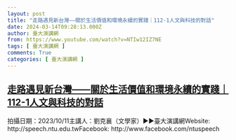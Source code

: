 ```yaml
---
layout: post
title: "走路遇見新台灣——關於生活價值和環境永續的實踐｜112-1人文與科技的對話"
date: 2024-03-14T09:28:13.000Z
author: 臺大演講網
from: https://www.youtube.com/watch?v=NTIw12IZ7NE
tags: [ 臺大演講網 ]
comments: True
categories: [ 臺大演講網 ]
---
```

<!--1710408493000-->
[走路遇見新台灣——關於生活價值和環境永續的實踐｜112-1人文與科技的對話](https://www.youtube.com/watch?v=NTIw12IZ7NE)
------

<div>
拍攝日期：2023/10/11主講人：劉克襄（文學家）►►臺大演講網Website: http://speech.ntu.edu.twFacebook: http://www.facebook.com/ntuspeech
</div>
